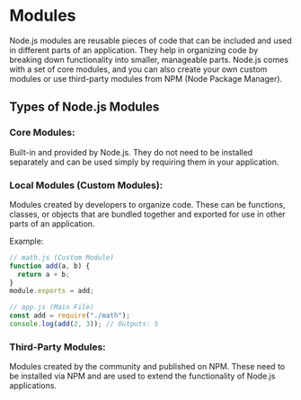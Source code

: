 # Modules

Node.js modules are reusable pieces of code that can be included and used in different parts of an application. They help in organizing code by breaking down functionality into smaller, manageable parts. Node.js comes with a set of core modules, and you can also create your own custom modules or use third-party modules from NPM (Node Package Manager).

## Types of Node.js Modules

### Core Modules:

Built-in and provided by Node.js. They do not need to be installed separately and can be used simply by requiring them in your application.

### Local Modules (Custom Modules):

Modules created by developers to organize code. These can be functions, classes, or objects that are bundled together and exported for use in other parts of an application.

Example:

```js
// math.js (Custom Module)
function add(a, b) {
  return a + b;
}
module.exports = add;

// app.js (Main File)
const add = require("./math");
console.log(add(2, 3)); // Outputs: 5
```

### Third-Party Modules:

Modules created by the community and published on NPM. These need to be installed via NPM and are used to extend the functionality of Node.js applications.
